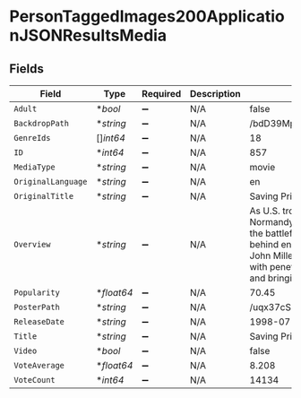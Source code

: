# PersonTaggedImages200ApplicationJSONResultsMedia


## Fields

| Field                                                                                                                                                                                                                                                     | Type                                                                                                                                                                                                                                                      | Required                                                                                                                                                                                                                                                  | Description                                                                                                                                                                                                                                               | Example                                                                                                                                                                                                                                                   |
| --------------------------------------------------------------------------------------------------------------------------------------------------------------------------------------------------------------------------------------------------------- | --------------------------------------------------------------------------------------------------------------------------------------------------------------------------------------------------------------------------------------------------------- | --------------------------------------------------------------------------------------------------------------------------------------------------------------------------------------------------------------------------------------------------------- | --------------------------------------------------------------------------------------------------------------------------------------------------------------------------------------------------------------------------------------------------------- | --------------------------------------------------------------------------------------------------------------------------------------------------------------------------------------------------------------------------------------------------------- |
| `Adult`                                                                                                                                                                                                                                                   | **bool*                                                                                                                                                                                                                                                   | :heavy_minus_sign:                                                                                                                                                                                                                                        | N/A                                                                                                                                                                                                                                                       | false                                                                                                                                                                                                                                                     |
| `BackdropPath`                                                                                                                                                                                                                                            | **string*                                                                                                                                                                                                                                                 | :heavy_minus_sign:                                                                                                                                                                                                                                        | N/A                                                                                                                                                                                                                                                       | /bdD39MpSVhKjxarTxLSfX6baoMP.jpg                                                                                                                                                                                                                          |
| `GenreIds`                                                                                                                                                                                                                                                | []*int64*                                                                                                                                                                                                                                                 | :heavy_minus_sign:                                                                                                                                                                                                                                        | N/A                                                                                                                                                                                                                                                       | 18                                                                                                                                                                                                                                                        |
| `ID`                                                                                                                                                                                                                                                      | **int64*                                                                                                                                                                                                                                                  | :heavy_minus_sign:                                                                                                                                                                                                                                        | N/A                                                                                                                                                                                                                                                       | 857                                                                                                                                                                                                                                                       |
| `MediaType`                                                                                                                                                                                                                                               | **string*                                                                                                                                                                                                                                                 | :heavy_minus_sign:                                                                                                                                                                                                                                        | N/A                                                                                                                                                                                                                                                       | movie                                                                                                                                                                                                                                                     |
| `OriginalLanguage`                                                                                                                                                                                                                                        | **string*                                                                                                                                                                                                                                                 | :heavy_minus_sign:                                                                                                                                                                                                                                        | N/A                                                                                                                                                                                                                                                       | en                                                                                                                                                                                                                                                        |
| `OriginalTitle`                                                                                                                                                                                                                                           | **string*                                                                                                                                                                                                                                                 | :heavy_minus_sign:                                                                                                                                                                                                                                        | N/A                                                                                                                                                                                                                                                       | Saving Private Ryan                                                                                                                                                                                                                                       |
| `Overview`                                                                                                                                                                                                                                                | **string*                                                                                                                                                                                                                                                 | :heavy_minus_sign:                                                                                                                                                                                                                                        | N/A                                                                                                                                                                                                                                                       | As U.S. troops storm the beaches of Normandy, three brothers lie dead on the battlefield, with a fourth trapped behind enemy lines. Ranger captain John Miller and seven men are tasked with penetrating German-held territory and bringing the boy home. |
| `Popularity`                                                                                                                                                                                                                                              | **float64*                                                                                                                                                                                                                                                | :heavy_minus_sign:                                                                                                                                                                                                                                        | N/A                                                                                                                                                                                                                                                       | 70.45                                                                                                                                                                                                                                                     |
| `PosterPath`                                                                                                                                                                                                                                              | **string*                                                                                                                                                                                                                                                 | :heavy_minus_sign:                                                                                                                                                                                                                                        | N/A                                                                                                                                                                                                                                                       | /uqx37cS8cpHg8U35f9U5IBlrCV3.jpg                                                                                                                                                                                                                          |
| `ReleaseDate`                                                                                                                                                                                                                                             | **string*                                                                                                                                                                                                                                                 | :heavy_minus_sign:                                                                                                                                                                                                                                        | N/A                                                                                                                                                                                                                                                       | 1998-07-24                                                                                                                                                                                                                                                |
| `Title`                                                                                                                                                                                                                                                   | **string*                                                                                                                                                                                                                                                 | :heavy_minus_sign:                                                                                                                                                                                                                                        | N/A                                                                                                                                                                                                                                                       | Saving Private Ryan                                                                                                                                                                                                                                       |
| `Video`                                                                                                                                                                                                                                                   | **bool*                                                                                                                                                                                                                                                   | :heavy_minus_sign:                                                                                                                                                                                                                                        | N/A                                                                                                                                                                                                                                                       | false                                                                                                                                                                                                                                                     |
| `VoteAverage`                                                                                                                                                                                                                                             | **float64*                                                                                                                                                                                                                                                | :heavy_minus_sign:                                                                                                                                                                                                                                        | N/A                                                                                                                                                                                                                                                       | 8.208                                                                                                                                                                                                                                                     |
| `VoteCount`                                                                                                                                                                                                                                               | **int64*                                                                                                                                                                                                                                                  | :heavy_minus_sign:                                                                                                                                                                                                                                        | N/A                                                                                                                                                                                                                                                       | 14134                                                                                                                                                                                                                                                     |